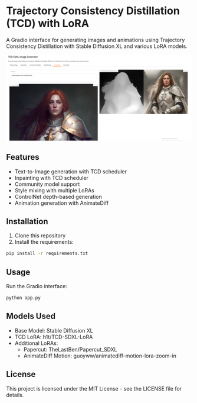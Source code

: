 # Trajectory Consistency Distillation (TCD) with LoRA

A Gradio interface for generating images and animations using Trajectory Consistency Distillation with Stable Diffusion XL and various LoRA models.

![Thumbnail](thumbnail.png)

## Features

- Text-to-Image generation with TCD scheduler
- Inpainting with TCD scheduler
- Community model support
- Style mixing with multiple LoRAs
- ControlNet depth-based generation
- Animation generation with AnimateDiff

## Installation

1. Clone this repository
2. Install the requirements:
```bash
pip install -r requirements.txt
```

## Usage

Run the Gradio interface:
```bash
python app.py
```

## Models Used

- Base Model: Stable Diffusion XL
- TCD LoRA: h1t/TCD-SDXL-LoRA
- Additional LoRAs:
  - Papercut: TheLastBen/Papercut_SDXL
  - AnimateDiff Motion: guoyww/animatediff-motion-lora-zoom-in

## License

This project is licensed under the MIT License - see the LICENSE file for details. 